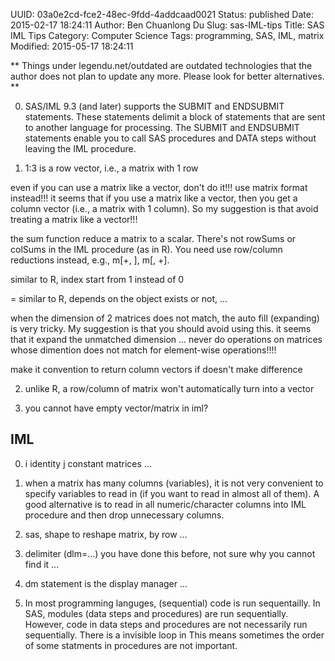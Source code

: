 UUID: 03a0e2cd-fce2-48ec-9fdd-4addcaad0021
Status: published
Date: 2015-02-17 18:24:11
Author: Ben Chuanlong Du
Slug: sas-IML-tips
Title: SAS IML Tips
Category: Computer Science
Tags: programming, SAS, IML, matrix
Modified: 2015-05-17 18:24:11

**
Things under legendu.net/outdated are outdated technologies 
that the author does not plan to update any more. 
Please look for better alternatives.
**



0. SAS/IML 9.3 (and later) supports the SUBMIT and ENDSUBMIT statements. 
These statements delimit a block of statements that are sent to another language for processing.
The SUBMIT and ENDSUBMIT statements enable you
to call SAS procedures and DATA steps without leaving the IML procedure.

1. 1:3 is a row vector, i.e., a matrix with 1 row


even if you can use a matrix like a vector, don't do it!!! use matrix format instead!!!
it seems that if you use a matrix like a vector, then you get a column vector (i.e., a matrix with 1 column).
So my suggestion is that avoid treating a matrix like a vector!!!
 

the sum function reduce a matrix to a scalar. There's not rowSums or colSums in the IML procedure (as in R).
You need use row/column reductions instead, e.g., m[+, ], m[, +].

similar to R, index start from 1 instead of 0


= similar to R, depends on the object exists or not, ...

when the dimension of 2 matrices does not match, 
the auto fill (expanding) is very tricky. My suggestion is that you should avoid using this. 
it seems that it expand the unmatched dimension ...
never do operations on matrices whose dimention does not match for element-wise operations!!!!

make it convention to return column vectors if doesn't make difference



2. unlike R, a row/column of matrix won't automatically turn into a vector

3. you cannot have empty vector/matrix in iml?




## IML

0. i identity j constant matrices ...

4. when a matrix has many columns (variables), 
it is not very convenient to specify variables to read in (if you want to read in almost all of them). 
A good alternative is to read in all numeric/character columns into IML procedure and then drop unnecessary columns.

7. sas, shape to reshape matrix, by row ...

1. delimiter (dlm=...) you have done this before, not sure why you cannot find it ...

1. dm statement is the display manager ...


2. In most programming languges, 
(sequential) code is run sequentailly. 
In SAS, 
modules (data steps and procedures) are run sequentially. 
However, code in data steps and procedures are not necessarily run sequentially.
There is a invisible loop in 
This means sometimes the order of some statments in procedures are not important. 
